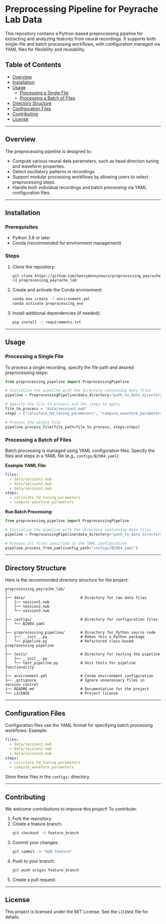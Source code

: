 # Preprocessing Pipeline for Peyrache Lab Data

This repository contains a Python-based preprocessing pipeline for extracting and analyzing features from neural recordings. It supports both single-file and batch processing workflows, with configuration managed via YAML files for flexibility and reusability.

## Table of Contents

- [Overview](#overview)
- [Installation](#installation)
- [Usage](#usage)
  - [Processing a Single File](#processing-a-single-file)
  - [Processing a Batch of Files](#processing-a-batch-of-files)
- [Directory Structure](#directory-structure)
- [Configuration Files](#configuration-files)
- [Contributing](#contributing)
- [License](#license)

---

## Overview

The preprocessing pipeline is designed to:
- Compute various neural data parameters, such as head direction tuning and waveform properties.
- Detect oscillatory patterns in recordings.
- Support modular processing workflows by allowing users to select preprocessing steps.
- Handle both individual recordings and batch processing via YAML configuration files.

---

## Installation

### Prerequisites

- Python 3.8 or later
- Conda (recommended for environment management)

### Steps

1. Clone the repository:
   ```bash
   git clone https://github.com/henrydennyneuro/preprocessing_peyrache_lab.git
   cd preprocessing_peyrache_lab
   ```

2. Create and activate the Conda environment:
   ```bash
   conda env create -f environment.yml
   conda activate preprocessing_env
   ```

3. Install additional dependencies (if needed):
   ```bash
   pip install -r requirements.txt
   ```

---

## Usage

### Processing a Single File

To process a single recording, specify the file path and desired preprocessing steps:

```python
from preprocessing_pipeline import PreprocessingPipeline

# Initialize the pipeline with the directory containing data files
pipeline = PreprocessingPipeline(data_directory="path_to_data_directory")

# Specify the file to process and the steps to apply
file_to_process = "data/session1.nwb"
steps = ["calculate_hd_tuning_parameters", "compute_waveform_parameters"]

# Process the single file
pipeline.process_file(file_path=file_to_process, steps=steps)
```

### Processing a Batch of Files

Batch processing is managed using YAML configuration files. Specify the files and steps in a YAML file (e.g., `configs/B2904.yaml`):

**Example YAML File:**
```yaml
files:
  - data/session1.nwb
  - data/session2.nwb
  - data/session3.nwb
steps:
  - calculate_hd_tuning_parameters
  - compute_waveform_parameters
```

**Run Batch Processing:**

```python
from preprocessing_pipeline import PreprocessingPipeline

# Initialize the pipeline with the directory containing data files
pipeline = PreprocessingPipeline(data_directory="path_to_data_directory")

# Process all files specified in the YAML configuration
pipeline.process_from_yaml(config_path="configs/B2904.yaml")
```

---

## Directory Structure

Here is the recommended directory structure for the project:

```
preprocessing_peyrache_lab/
│
├── data/                         # Directory for raw data files
│   ├── session1.nwb
│   ├── session2.nwb
│   └── session3.nwb
│
├── configs/                      # Directory for configuration files
│   └── B2904.yaml
│
├── preprocessing_pipeline/       # Directory for Python source code
│   ├── __init__.py               # Makes this a Python package
│   └── pipeline.py               # Refactored class-based preprocessing pipeline
│
├── tests/                        # Directory for testing the pipeline
│   ├── __init__.py
│   └── test_pipeline.py          # Unit tests for pipeline functionality
│
├── environment.yml               # Conda environment configuration
├── .gitignore                    # Ignore unnecessary files in version control
├── README.md                     # Documentation for the project
└── LICENSE                       # Project license
```

---

## Configuration Files

Configuration files use the YAML format for specifying batch processing workflows. Example:

```yaml
files:
  - data/session1.nwb
  - data/session2.nwb
  - data/session3.nwb
steps:
  - calculate_hd_tuning_parameters
  - compute_waveform_parameters
```

Store these files in the `configs/` directory.

---

## Contributing

We welcome contributions to improve this project! To contribute:

1. Fork the repository.
2. Create a feature branch:
   ```bash
   git checkout -b feature_branch
   ```
3. Commit your changes:
   ```bash
   git commit -m "Add feature"
   ```
4. Push to your branch:
   ```bash
   git push origin feature_branch
   ```
5. Create a pull request.

---

## License

This project is licensed under the MIT License. See the `LICENSE` file for details.
